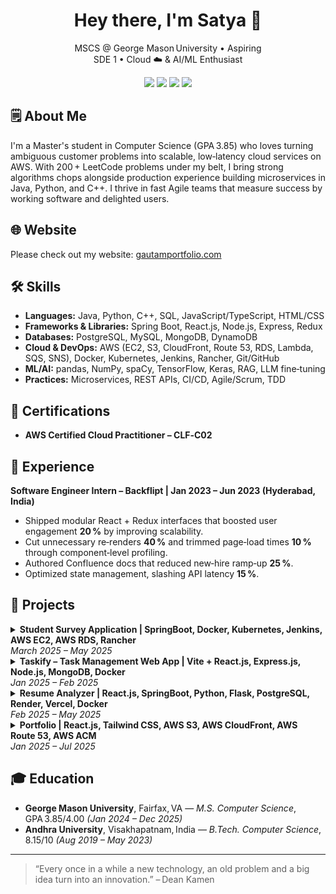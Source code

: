 

<!--
**GautamaShastry/GautamaShastry** is a ✨ _special_ ✨ repository because its `README.md` (this file) appears on your GitHub profile.

Here are some ideas to get you started:

- 🔭 I’m currently working on ...
- 🌱 I’m currently learning ...
- 👯 I’m looking to collaborate on ...
- 🤔 I’m looking for help with ...
- 💬 Ask me about ...
- 📫 How to reach me: ...
- 😄 Pronouns: ...
- ⚡ Fun fact: ...
-->

<h1 align="center">Hey there, I'm Satya 👋</h1>

<p align="center">
  MSCS @ George Mason University • Aspiring SDE 1 • Cloud ☁️ & AI/ML Enthusiast
</p>

<p align="center">
  <a href="mailto:gautamashastry@gmail.com"><img src="https://img.shields.io/badge/Email-gautamashastry@gmail.com-D14836?style=flat&logo=gmail&logoColor=white"/></a>
  <a href="https://linkedin.com/in/satya2603/"><img src="https://img.shields.io/badge/LinkedIn-Connect-blue?style=flat&logo=linkedin"/></a>
  <a href="https://gautamportfolio.com"><img src="https://img.shields.io/badge/Portfolio-Visit-FF5722?style=flat&logo=firefox-browser&logoColor=white"/></a>
  <a href="https://github.com/GautamaShastry"><img src="https://img.shields.io/badge/GitHub-Follow-black?style=flat&logo=github"/></a>
</p>

## 🗒️ About Me
I'm a Master's student in Computer Science (GPA 3.85) who loves turning ambiguous customer problems into scalable, low‑latency cloud services on AWS. With 200 + LeetCode problems under my belt, I bring strong algorithms chops alongside production experience building microservices in Java, Python, and C++. I thrive in fast Agile teams that measure success by working software and delighted users.

## 🌐 Website
Please check out my website: [gautamportfolio.com](https://gautamportfolio.com)

## 🛠️ Skills
- **Languages:** Java, Python, C++, SQL, JavaScript/TypeScript, HTML/CSS
- **Frameworks & Libraries:** Spring Boot, React.js, Node.js, Express, Redux
- **Databases:** PostgreSQL, MySQL, MongoDB, DynamoDB
- **Cloud & DevOps:** AWS (EC2, S3, CloudFront, Route 53, RDS, Lambda, SQS, SNS), Docker, Kubernetes, Jenkins, Rancher, Git/GitHub
- **ML/AI:** pandas, NumPy, spaCy, TensorFlow, Keras, RAG, LLM fine‑tuning
- **Practices:** Microservices, REST APIs, CI/CD, Agile/Scrum, TDD

## 📜 Certifications
- **AWS Certified Cloud Practitioner – CLF‑C02**

## 💼 Experience
**Software Engineer Intern – Backflipt | Jan 2023 – Jun 2023 (Hyderabad, India)**
- Shipped modular React + Redux interfaces that boosted user engagement **20 %** by improving scalability.
- Cut unnecessary re‑renders **40 %** and trimmed page‑load times **10 %** through component‑level profiling.
- Authored Confluence docs that reduced new‑hire ramp‑up **25 %**.
- Optimized state management, slashing API latency **15 %**.

## 🚀 Projects
<details>
<summary><b>Student Survey Application | SpringBoot, Docker, Kubernetes, Jenkins, AWS EC2, AWS RDS, Rancher</b> <br/> <i>March 2025 – May 2025</i></summary>

- Designed a Spring Boot REST API for a 13‑field Survey entity with five CRUD endpoints using Spring Data JPA and Bean Validation (@NotBlank, @Email, @NotNull); verified all routes in Postman and processed **60 +** live submissions with zero validation errors.
- Provisioned an Amazon RDS MySQL 8 database and tuned HikariCP (max pool size 20, min idle 5) for consistent throughput and low latency.
- Containerized the service into an OpenJDK 23‑slim image with an optimized single‑stage Dockerfile, pushed version‑tagged images to DockerHub from the CLI, and deployed a 3‑replica Kubernetes Deployment on 3 EC2 nodes managed by Rancher, exposed via a NodePort Service—maintained **99.9 %** uptime.
- Created a Git‑triggered Jenkins pipeline (Maven tests, build & push Docker image, and `kubectl rollout`) that rebuilds and redeploys in about **5 minutes**, maintaining zero‑downtime releases under Git/GitHub version control.

</details>

<details>
<summary><b>Taskify – Task Management Web App | Vite + React.js, Express.js, Node.js, MongoDB, Docker</b> <br/> <i>Jan 2025 – Feb 2025</i></summary>

- Developed a full‑stack task management application using React.js, Node.js, and MongoDB, allowing users to efficiently create, update, delete, and manage tasks; included comprehensive features such as profile updates and deletions.
- Integrated JWT‑based authentication with Express.js and user profile management with bcrypt password hashing, enhancing security and reducing login‑related incidents by **25 %**.
- Designed and developed **20 +** real‑time filtering, sorting, and search functionalities, enhancing data accessibility and reducing search response time by **15 %**.

</details>

<details>
<summary><b>Resume Analyzer | React.js, SpringBoot, Python, Flask, PostgreSQL, Render, Vercel, Docker</b> <br/> <i>Feb 2025 – May 2025</i></summary>

- Built a React application that lets recruiters upload resumes and job descriptions, then view AI‑generated fit scores; implemented protected routes and JWT handling with Axios, cutting manual screening clicks by **70 %** in user tests.
- Developed a Spring Boot REST API secured by Spring Security roles and JWT; exposed endpoints for resume upload, job description upload, and score retrieval, persisting all data in PostgreSQL via Spring Data JPA.
- Created a Python microservice that uses spaCy to extract entities and assign fit scores with **87 %** validation accuracy and sub‑1.5‑second inference latency.
- Orchestrated cross‑service communication: the Java API calls the AI microservice, stores scores and extracted skills in PostgreSQL, and returns aggregated results to the React UI; processed **50 +** candidate resumes during a two‑week pilot with zero API errors.
- Deployed the Spring Boot backend and Flask ML service on Render and the React frontend on Vercel, enabling auto‑scaling to zero, sustaining **99.95 %** uptime, and keeping hosting spend under **US $50/month**.

</details>

<details>
<summary><b>Portfolio | React.js, Tailwind CSS, AWS S3, AWS CloudFront, AWS Route 53, AWS ACM</b> <br/> <i>Jan 2025 – Jul 2025</i></summary>

- **Frontend Development & UI:** Engineered a mobile‑first SPA in React + Tailwind that scores > 90 on Lighthouse (Performance, Accessibility, Best Practices, SEO) for both mobile and desktop. Integrated Framer Motion micro‑interactions—animated cards, section reveals, hover effects—boosting user engagement by **15 %**.
- **Cloud DevOps:** Architected a latency‑optimized stack—Amazon S3 for static hosting, CloudFront CDN for content delivery, and Route 53 for DNS health‑check failover—that now serves <code>gautamportfolio.com</code> at an average TTFB of **193 ms** and earns an **89 %** SpeedVitals grade A. Locked down the origin with OAI, enforced SSL/TLS via ACM, enabled HSTS preload, and mandated HTTPS redirects, resulting in zero high‑severity findings across recurring AWS Security Hub scans.

</details>

## 🎓 Education
- **George Mason University**, Fairfax, VA — *M.S. Computer Science*, GPA 3.85/4.00 *(Jan 2024 – Dec 2025)*
- **Andhra University**, Visakhapatnam, India — *B.Tech. Computer Science*, 8.15/10 *(Aug 2019 – May 2023)*

---

> “Every once in a while a new technology, an old problem and a big idea turn into an innovation.” – Dean Kamen
